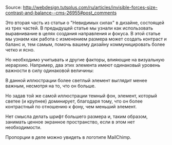 Source: http://webdesign.tutsplus.com/ru/articles/invisible-forces-size-contrast-and-balance--cms-26955#post_comments

Это вторая часть из статьи о "Невидимых cилах" в дизайне, состоящей из трех частей. В предыдущей статье мы узнали как использовать выравнивание в целях создания направления и фокуса. В этой статье мы узнаем как работа с изменением размера может создать контраст и баланс и, тем самым, помочь вашему дизайну коммуницировать более четко и ясно.

Но необходимо учитывать и другие факторы, влияющие на визуальную иерархию. Например, два этих элемента имеют одинаковый уровень важности в силу одинаковой величины:

В данной иллюстрации более светлый элемент выглядит менее важным, несмотря на то, что он больше.

Но задав той же самой иллюстрации темный фон, элемент, который светее (и крупнее) доминирует, благодаря тому, что он более контрастный по отношению к фону, чем меньший элемент.

Нет смысла делать шрифт большего размера и, таким образом, занимать ценное экранное пространство, если в этом нет необходимости.

Пропорции в деле можно увидеть в логотипе MailChimp.

